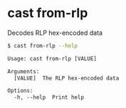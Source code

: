 # cast from-rlp

Decodes RLP hex-encoded data

```bash
$ cast from-rlp --help
```

```txt
Usage: cast from-rlp [VALUE]

Arguments:
  [VALUE]  The RLP hex-encoded data

Options:
  -h, --help  Print help
```
